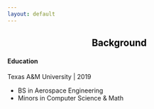```yaml
---
layout: default
---
```

<center>
    <h2><a style="color: black">Background</a></h2>
</center>

#### Education
Texas A&M University | 2019
- BS in Aerospace Engineering
- Minors in Computer Science & Math